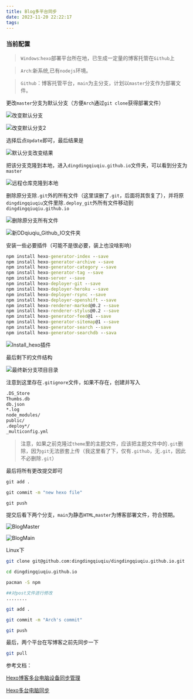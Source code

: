 ```yaml
---
title: Blog多平台同步
date: 2023-11-20 22:22:17
tags:
---
```


### 当前配置

> `Windows`:`hexo`部署平台所在地，已生成一定量的博客托管在`Github`上

> `Arch`:新系统,已有`nodejs`环境。

> `Github`：博客托管平台，`main`为主分支，计划以`master`分支作为部署文件。

更改`master`分支为默认分支（方便`Arch`通过`git clone`获得部署文件）

![改变默认分支](../../../../../OneDrive/图片/Blog/Blog多平台同步/改变默认分支.png)

![改变默认分支2](../../../../../OneDrive/图片/Blog/Blog多平台同步/改变默认分支2.png)

选择后点`Update`即可，最后结果是

![默认分支改变结果](../../../../../OneDrive/图片/Blog/Blog多平台同步/默认分支改变结果.png)

把该分支克隆到本地，进入`dingdingqiuqiu.github.io`文件夹，可以看到分支为`master`

![远程仓库克隆到本地](../../../../../OneDrive/图片/Blog/Blog多平台同步/远程仓库克隆到本地.png)

删除原分支除`.git`外的所有文件（这里误删了`.git`，后面将其恢复了），并将原`dingdingqiuqiu`文件里除`.deploy_git`外所有文件移动到`dingdingqiuqiu.github.io`

![删除原分支所有文件](../../../../../OneDrive/图片/Blog/Blog多平台同步/删除原分支所有文件.png)

![新DDqiuqiu_Github_IO文件夹](../../../../../OneDrive/图片/Blog/Blog多平台同步/新DDqiuqiu_Github_IO文件夹.png)

安装一些必要插件（可能不是很必要，装上也没啥影响）

```cmd
npm install hexo-generator-index --save
npm install hexo-generator-archive --save
npm install hexo-generator-category --save
npm install hexo-generator-tag --save
npm install hexo-server --save
npm install hexo-deployer-git --save
npm install hexo-deployer-heroku --save
npm install hexo-deployer-rsync --save
npm install hexo-deployer-openshift --save
npm install hexo-renderer-marked@0.2 --save
npm install hexo-renderer-stylus@0.2 --save
npm install hexo-generator-feed@1 --save
npm install hexo-generator-sitemap@1 --save
npm install hexo-generator-search --save
npm install hexo-generator-searchdb --sava
```

![Install_hexo插件](../../../../../OneDrive/图片/Blog/Blog多平台同步/Install_hexo插件.png)

最后剩下的文件结构

![最终新分支项目目录](../../../../../OneDrive/图片/Blog/Blog多平台同步/最终新分支项目目录.png)

注意到这里存在`.gitignore`文件，如果不存在，创建并写入

```bash
.DS_Store
Thumbs.db
db.json
*.log
node_modules/
public/
.deploy*/
_multiconfig.yml
```

>  注意，如果之前克隆过`theme`里的主题文件，应该把主题文件中的`.git`删除，因为`git`无法嵌套上传（我这里看了下，仅有`.github`，无`.git`，因此不必删除`.git`）

最后将所有更改提交即可

```cmd
git add .
```

```cmd
git commit -m "new hexo file"
```

```cmd
git push
```

提交后看下两个分支，`main`为静态`HTML`,`master`为博客部署文件，符合预期。

![BlogMaster](../../../../../OneDrive/图片/Blog/Blog多平台同步/BlogMaster.png)

![BlogMain](../../../../../OneDrive/图片/Blog/Blog多平台同步/BlogMain.png)

Linux下

```zsh
git clone git@github.com:dingdingqiuqiu/dingdingqiuqiu.github.io.git
```

```zsh
cd dingdingqiuqiu.github.io
```

```zsh
pacman -S npm
```

```zsh
##对post文件进行修改
........
```

```zsh
git add .
```

```zsh
git commit -m "Arch's commit"
```

```zsh
git push
```

最后，两个平台在写博客之前先同步一下

```zsh
git pull
```

参考文档：

[Hexo博客多台电脑设备同步管理](https://juejin.cn/post/6844903590474022925)

[Hexo多台电脑同步](https://www.cnblogs.com/shuofxz/p/11736825.html#0-%E8%A7%A3%E5%86%B3%E6%80%9D%E8%B7%AF)

